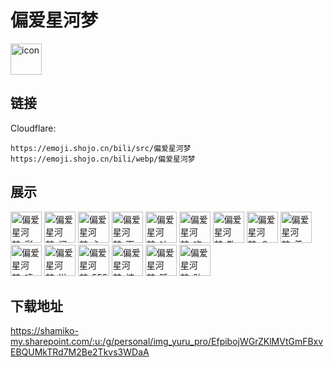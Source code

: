 # 偏爱星河梦
<img src="https://emoji.shojo.cn/bili/src/偏爱星河梦/icon.png" width="50" height="50" alt="icon">

## 链接
Cloudflare:
```
https://emoji.shojo.cn/bili/src/偏爱星河梦
https://emoji.shojo.cn/bili/webp/偏爱星河梦
```
## 展示
<img src="https://emoji.shojo.cn/bili/src/偏爱星河梦/偏爱星河梦-彩虹.png" width="50" height="50" alt="偏爱星河梦-彩虹">
<img src="https://emoji.shojo.cn/bili/src/偏爱星河梦/偏爱星河梦-闪亮.png" width="50" height="50" alt="偏爱星河梦-闪亮">
<img src="https://emoji.shojo.cn/bili/src/偏爱星河梦/偏爱星河梦-心碎.png" width="50" height="50" alt="偏爱星河梦-心碎">
<img src="https://emoji.shojo.cn/bili/src/偏爱星河梦/偏爱星河梦-下次一定.png" width="50" height="50" alt="偏爱星河梦-下次一定">
<img src="https://emoji.shojo.cn/bili/src/偏爱星河梦/偏爱星河梦-吐彩虹.png" width="50" height="50" alt="偏爱星河梦-吐彩虹">
<img src="https://emoji.shojo.cn/bili/src/偏爱星河梦/偏爱星河梦-吃鱼.png" width="50" height="50" alt="偏爱星河梦-吃鱼">
<img src="https://emoji.shojo.cn/bili/src/偏爱星河梦/偏爱星河梦-敬礼.png" width="50" height="50" alt="偏爱星河梦-敬礼">
<img src="https://emoji.shojo.cn/bili/src/偏爱星河梦/偏爱星河梦-？.png" width="50" height="50" alt="偏爱星河梦-？">
<img src="https://emoji.shojo.cn/bili/src/偏爱星河梦/偏爱星河梦-着急.png" width="50" height="50" alt="偏爱星河梦-着急">
<img src="https://emoji.shojo.cn/bili/src/偏爱星河梦/偏爱星河梦-啧.png" width="50" height="50" alt="偏爱星河梦-啧">
<img src="https://emoji.shojo.cn/bili/src/偏爱星河梦/偏爱星河梦-送我.png" width="50" height="50" alt="偏爱星河梦-送我">
<img src="https://emoji.shojo.cn/bili/src/偏爱星河梦/偏爱星河梦-555.png" width="50" height="50" alt="偏爱星河梦-555">
<img src="https://emoji.shojo.cn/bili/src/偏爱星河梦/偏爱星河梦-炫我嘴里.png" width="50" height="50" alt="偏爱星河梦-炫我嘴里">
<img src="https://emoji.shojo.cn/bili/src/偏爱星河梦/偏爱星河梦-睡了.png" width="50" height="50" alt="偏爱星河梦-睡了">
<img src="https://emoji.shojo.cn/bili/src/偏爱星河梦/偏爱星河梦-贴贴.png" width="50" height="50" alt="偏爱星河梦-贴贴">

## 下载地址

https://shamiko-my.sharepoint.com/:u:/g/personal/img_yuru_pro/EfpibojWGrZKlMVtGmFBxvEBQUMkTRd7M2Be2Tkvs3WDaA